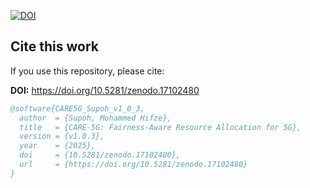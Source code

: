 ﻿[![DOI](https://zenodo.org/badge/DOI/10.5281/zenodo.17102480.svg)](https://doi.org/10.5281/zenodo.17102480)

<!-- CITATION-START -->
## Cite this work

If you use this repository, please cite:

**DOI:** https://doi.org/10.5281/zenodo.17102480

```bibtex
@software{CARE5G_Supoh_v1_0_3,
  author  = {Supoh, Mohammed Hifze},
  title   = {CARE-5G: Fairness-Aware Resource Allocation for 5G},
  version = {v1.0.3},
  year    = {2025},
  doi     = {10.5281/zenodo.17102480},
  url     = {https://doi.org/10.5281/zenodo.17102480}
}
```
<!-- CITATION-END -->




